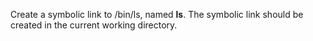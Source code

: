 Create a symbolic link to /bin/ls, named __ls__. The symbolic link should be created in the current working directory.




